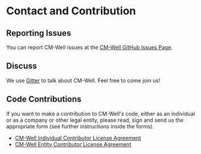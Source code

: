 # Contact and Contribution

## Reporting Issues

You can report CM-Well issues at the [CM-Well GitHub Issues Page](https://github.com/CM-Well/CM-Well/issues).

## Discuss

We use [Gitter](https://gitter.im/CM-Wells/CM-Well) to talk about CM-Well. Feel free to come join us!

## Code Contributions

If you want to make a contribution to CM-Well's code, either as an individual or as a company or other legal entity, please read, sign and send us the appropriate form (see further instructions inside the forms).

* [CM-Well Individual Contributor License Agreement](CM-Well-Individual-Contributor-License-Agreement-v1.pdf)
* [CM-Well Entity Contributor License Agreement](CM-Well-Entity-Contributor-License-Agreement-v1.pdf)


